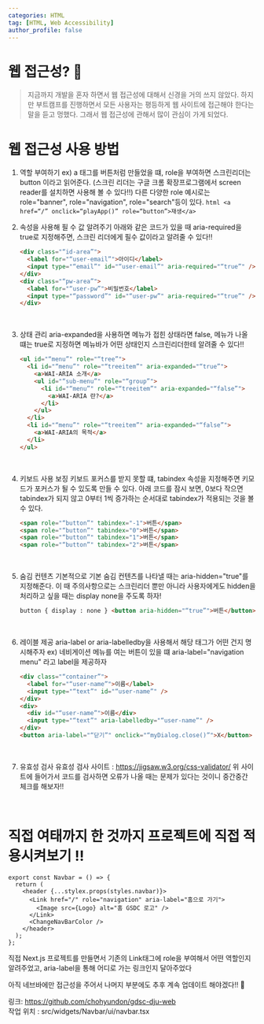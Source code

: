 ```yaml
---
categories: HTML
tag: [HTML, Web Accessibility]
author_profile: false
---
```


# 웹 접근성? 🤔

> 지금까지 개발을 혼자 하면서 웹 접근성에 대해서 신경을 거의 쓰지 않았다. 하지만 부트캠프를 진행하면서 모든 사용자는 평등하게 웹 사이트에 접근해야 한다는 말을 듣고 멍했다. 그래서 웹 접근성에 관해서 많이 관심이 가게 되었다.

# 웹 접근성 사용 방법

1.  역할 부여하기
    ex) a 태그를 버튼처럼 만들었을 떄, role을 부여하면 스크린리더는 button 이라고 읽어준다. (스크린 리더는 구글 크롬 확장프로그램에서 screen reader를 설치하면 사용해 볼 수 있다!!)
    다른 다양한 role 예시로는 role="banner", role="navigation", role="search"등이 있다.
    `html
 <a href=“/” onclick=“playApp()” role=“button”>재생</a>
`
    <br>

2.  속성을 사용해 필 수 값 알려주기
    아래와 같은 코드가 있을 때 aria-required을 true로 지정해주면, 스크린 리더에게 필수 값이라고 알려줄 수 있다!!

    ```html
    <div class="“id-area”">
      <label for="“user-email”">아이디</label>
      <input type="“email”" id="“user-email”" aria-required="“true”" />
    </div>
    <div class="“pw-area”">
      <label for="“user-pw”">비밀번호</label>
      <input type="“password”" id="“user-pw”" aria-required="“true”" />
    </div>
    ```

    <br>

3.  상태 관리
    aria-expanded을 사용하면 메뉴가 접힌 상태라면 false, 메뉴가 나올 떄는 true로 지정하면 메뉴바가 어떤 상태인지 스크린리더한테 알려줄 수 있다!!

    ```html
    <ul id="“menu”" role="“tree”">
      <li id="“menu”" role="“treeitem”" aria-expanded="“true”">
        <a>WAI-ARIA 소개</a>
        <ul id="“sub-menu”" role="“group”">
          <li id="“menu”" role="“treeitem”" aria-expanded="“false”">
            <a>WAI-ARIA 란?</a>
          </li>
        </ul>
      </li>
      <li id="“menu”" role="“treeitem”" aria-expanded="“false”">
        <a>WAI-ARIA의 목적</a>
      </li>
    </ul>
    ```

    <br />

4.  키보드 사용 보징
    키보드 포커스를 받지 못할 떄, tabindex 속성을 지정해주면 키모드가 포커스가 될 수 있도록 만들 수 있다.
    아래 코드를 잠시 보면, 0보다 작으면 tabindex가 되지 않고 0부터 1씩 증가하는 순서대로 tabindex가 적용되는 것을 볼 수 있다.

    ```html
    <span role="“button”" tabindex="-1">버튼</span>
    <span role="“button”" tabindex="0">버튼</span>
    <span role="“button”" tabindex="1">버튼</span>
    <span role="“button”" tabindex="2">버튼</span>
    ```

    <br>

5.  숨김 컨텐츠
    기본적으로 기본 숨김 컨텐츠를 나타낼 때는 aria-hidden="true"를 지정해준다.
    이 때 주의사항으로는 스크린리더 뿐만 아니라 사용자에게도 hidden을 처리하고 싶을 때는 display none을 주도록 하자!

    ```html
    button { display : none } <button aria-hidden="“true”">버튼</button>
    ```

    <br>

6.  레이블 제공
    aria-label or aria-labelledby을 사용해서 해당 태그가 어떤 건지 명시해주자 ex) 네비게이션 메뉴를 여는 버튼이 있을 떄 aria-label="navigation menu" 라고 label을 제공하자

    ```html
    <div class="“container”">
      <label for="“user-name”">이름</label>
      <input type="“text”" id="“user-name”" />
    </div>
    <div>
      <div id="“user-name”">이름</div>
      <input type="“text”" aria-labelledby="“user-name”" />
    </div>
    <button aria-label="“닫기”" onclick="“myDialog.close()”">X</button>
    ```

    <br>

7.  유효성 검사
    유효성 검사 사이트 : <a href="https://jigsaw.w3.org/css-validator/">https://jigsaw.w3.org/css-validator/
    </a>
    위 사이트에 들어가서 코드를 검사하면 오류가 나올 때는 문제가 있다는 것이니 중간중간 체크를 해보자!!

<br>

# 직접 여태까지 한 것까지 프로젝트에 직접 적용시켜보기 !!

```react
export const Navbar = () => {
  return (
    <header {...stylex.props(styles.navbar)}>
      <Link href="/" role="navigation" aria-label="홈으로 가기">
        <Image src={Logo} alt="홈 GSDC 로고" />
      </Link>
      <ChangeNavBarColor />
    </header>
  );
};
```

직접 Next.js 프로젝트를 만들면서 기존의 Link태그에 role을 부여해서 어떤 역할인지 알려주었고, aria-label을 통해 어디로 가는 링크인지 달아주었다

아직 네브바에만 접근성을 주어서 나머지 부분에도 추후 계속 업데이트 해야겠다!! 🫡

링크: <a>https://github.com/chohyundon/gdsc-dju-web</a>
<br>
작업 위치 : src/widgets/Navbar/ui/navbar.tsx
